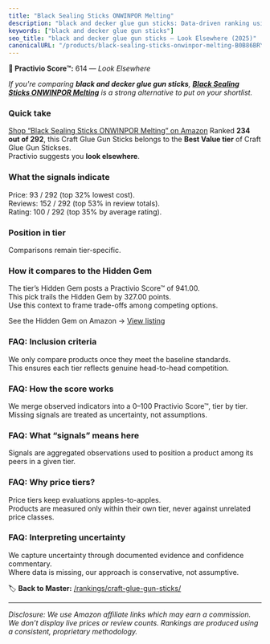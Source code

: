 ```yaml
---
title: "Black Sealing Sticks ONWINPOR Melting"
description: "black and decker glue gun sticks: Data-driven ranking using the Practivio Score™. Positioned by quality, value, demand, findability, momentum."
keywords: ["black and decker glue gun sticks"]
seo_title: "black and decker glue gun sticks — Look Elsewhere (2025)"
canonicalURL: "/products/black-sealing-sticks-onwinpor-melting-B0B86BRY9N/"
---
```


**🚫 Practivio Score™:** 614 — _Look Elsewhere_


*If you're comparing **black and decker glue gun sticks**, **[Black Sealing Sticks ONWINPOR Melting](https://www.amazon.com/dp/B0B86BRY9N?tag=practivio-20)** is a strong alternative to put on your shortlist.*
### Quick take
[Shop “Black Sealing Sticks ONWINPOR Melting” on Amazon](https://www.amazon.com/dp/B0B86BRY9N?tag=practivio-20)
Ranked **234 out of 292**, this Craft Glue Gun Sticks belongs to the **Best Value tier** of Craft Glue Gun Stickses.  
Practivio suggests you **look elsewhere**.

### What the signals indicate
Price: 93 / 292 (top 32% lowest cost).  
Reviews: 152 / 292 (top 53% in review totals).  
Rating: 100 / 292 (top 35% by average rating).  

### Position in tier
Comparisons remain tier-specific.

### How it compares to the Hidden Gem
The tier’s Hidden Gem posts a Practivio Score™ of 941.00.  
This pick trails the Hidden Gem by 327.00 points.  
Use this context to frame trade-offs among competing options.  

See the Hidden Gem on Amazon → [View listing](https://www.amazon.com/dp/B06W2NBCW5?tag=practivio-20)

### FAQ: Inclusion criteria
We only compare products once they meet the baseline standards.  
This ensures each tier reflects genuine head-to-head competition.

### FAQ: How the score works
We merge observed indicators into a 0–100 Practivio Score™, tier by tier.  
Missing signals are treated as uncertainty, not assumptions.

### FAQ: What “signals” means here
Signals are aggregated observations used to position a product among its peers in a given tier.

### FAQ: Why price tiers?
Price tiers keep evaluations apples-to-apples.  
Products are measured only within their own tier, never against unrelated price classes.

### FAQ: Interpreting uncertainty
We capture uncertainty through documented evidence and confidence commentary.  
Where data is missing, our approach is conservative, not assumptive.


🏷️ **Back to Master:** [/rankings/craft-glue-gun-sticks/](/rankings/craft-glue-gun-sticks/)

---
_Disclosure: We use Amazon affiliate links which may earn a commission. We don’t display live prices or review counts. Rankings are produced using a consistent, proprietary methodology._

